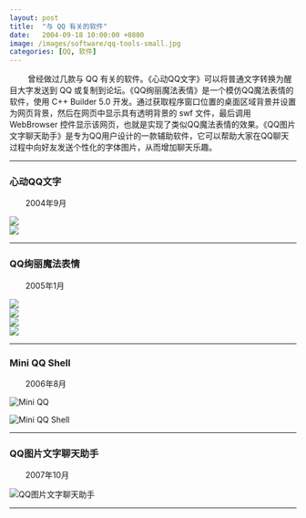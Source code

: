 ```yaml
---
layout: post
title:  "与 QQ 有关的软件"
date:   2004-09-18 10:00:00 +0800
image: /images/software/qq-tools-small.jpg
categories: [QQ, 软件]
---
```


　　 曾经做过几款与 QQ 有关的软件。《心动QQ文字》可以将普通文字转换为醒目大字发送到 QQ 或复制到论坛。《QQ绚丽魔法表情》是一个模仿QQ魔法表情的软件，使用 C++ Builder 5.0 开发。通过获取程序窗口位置的桌面区域背景并设置为网页背景，然后在网页中显示具有透明背景的 swf 文件，最后调用 WebBrowser 控件显示该网页，也就是实现了类似QQ魔法表情的效果。《QQ图片文字聊天助手》是专为QQ用户设计的一款辅助软件，它可以帮助大家在QQ聊天过程中向好友发送个性化的字体图片，从而增加聊天乐趣。

------

<h3>心动QQ文字</h3>

　　2004年9月

<div class="row">
    <div class="col-md-6">
        <a href="{{site.baseurl}}/images/software/QQChar-1.jpg" target="_blank">
            <img class="thumbnail" src="{{site.baseurl}}/images/software/QQChar-1.jpg">
        </a>
    </div>
    <div class="col-md-6">
        <a href="{{site.baseurl}}/images/software/QQChar-2.jpg" target="_blank">
            <img class="thumbnail" src="{{site.baseurl}}/images/software/QQChar-2.jpg">
        </a>
    </div>
</div>

------

<h3>QQ绚丽魔法表情</h3>

　　2005年1月

<div class="row">
    <div class="col-md-6">
        <a href="{{site.baseurl}}/images/software/QQMagic-1.jpg" target="_blank">
            <img class="thumbnail" src="{{site.baseurl}}/images/software/QQMagic-1.jpg">
        </a>
    </div>
    <div class="col-md-6">
        <a href="{{site.baseurl}}/images/software/QQMagic-2.jpg" target="_blank">
            <img class="thumbnail" src="{{site.baseurl}}/images/software/QQMagic-2.jpg">
        </a>
    </div>
</div>
<div class="row">
    <div class="col-md-6">
        <a href="{{site.baseurl}}/images/software/QQMagic-3.jpg" target="_blank">
            <img class="thumbnail" src="{{site.baseurl}}/images/software/QQMagic-3.jpg">
        </a>
    </div>
    <div class="col-md-6">
        <a href="{{site.baseurl}}/images/software/QQMagic-4.jpg" target="_blank">
            <img class="thumbnail" src="{{site.baseurl}}/images/software/QQMagic-4.jpg">
        </a>
    </div>
</div>

------

<h3>Mini QQ Shell</h3>

　　2006年8月

![Mini QQ]({{site.baseurl}}/images/software/MiniQQ.jpg)

![Mini QQ Shell]({{site.baseurl}}/images/software/MiniQQShell.jpg)

------

<h3>QQ图片文字聊天助手</h3>

　　2007年10月

![QQ图片文字聊天助手]({{site.baseurl}}/images/software/QQFontChar-1.jpg)

------